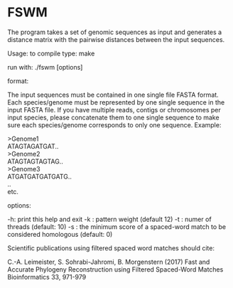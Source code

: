 # FSWM

The program takes a set of genomic sequences as input and generates a distance matrix with the pairwise distances between the input sequences.

Usage:
to compile type: make

run with: ./fswm [options] <sequences >

<sequence> format:

The input sequences must be contained in one single file FASTA format. Each species/genome must be represented by one single sequence in the input FASTA file. If you have multiple reads, contigs or chromosomes per input species, please concatenate them to one single sequence to make sure each species/genome corresponds to only one sequence. Example:

\>Genome1\
ATAGTAGATGAT..\
\>Genome2\
ATAGTAGTAGTAG..\
\>Genome3\
ATGATGATGATGATG..\
..\
etc.

options:

-h: print this help and exit
-k <integer>: pattern weight (default 12)
-t <integer>: numer of threads (default: 10)
-s <integer>: the minimum score of a spaced-word match to be considered homologous (default: 0)


Scientific publications using filtered spaced word matches should cite:

C.-A. Leimeister, S. Sohrabi-Jahromi, B. Morgenstern (2017)
Fast and Accurate Phylogeny Reconstruction using Filtered Spaced-Word Matches
Bioinformatics 33, 971-979
